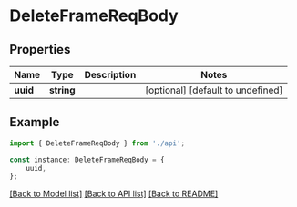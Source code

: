 # DeleteFrameReqBody


## Properties

Name | Type | Description | Notes
------------ | ------------- | ------------- | -------------
**uuid** | **string** |  | [optional] [default to undefined]

## Example

```typescript
import { DeleteFrameReqBody } from './api';

const instance: DeleteFrameReqBody = {
    uuid,
};
```

[[Back to Model list]](../README.md#documentation-for-models) [[Back to API list]](../README.md#documentation-for-api-endpoints) [[Back to README]](../README.md)
